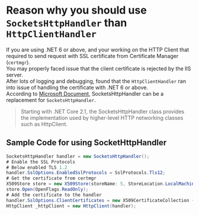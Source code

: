 # Reason why you should use `SocketsHttpHandler` than `HttpClientHandler`
If you are using .NET 6 or above, and your working on the HTTP Client that required to send request with SSL certificate from Certificate Manager (`certmgr`).  
You may properly faced issue that the client certificate is rejected by the IIS server.  
After lots of logging and debugging, found that the `HttpClientHandler` ran into issue of handling the certificate with .NET 6 or above.  
According to [Microsoft Document](https://learn.microsoft.com/en-us/dotnet/api/system.net.http.socketshttphandler?view=net-8.0#remarks), SocketsHttpHandler can be a replacement for `SocketsHttpHandler`.  
> Starting with .NET Core 2.1, the SocketsHttpHandler class provides the implementation used by higher-level HTTP networking classes such as HttpClient. 

## Sample Code for using SocketHttpHandler
``` C#
SocketsHttpHandler handler = new SocketsHttpHandler();
# Enable the SSL Protocols
# Below enabled TLS 1.2
handler.SslOptions.EnabledSslProtocols = SslProtocols.Tls12;
# Get the certificate from certmgr
X509Store store = new X509Store(storeName: 5, StoreLocation.LocalMachine);
store.Open(OpenFlags.ReadOnly);
# Add the certificate to the handler
handler.SslOptions.ClientCertificates = new X509CertificateCollection { store.Certificates.FirstOrDefault() };
HttpClient _httpClient = new HttpClient(handler);
```
